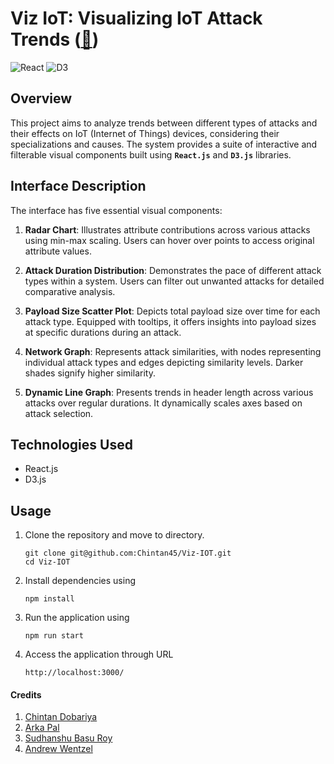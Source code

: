 # Viz IoT: Visualizing IoT Attack Trends ([&#128279;](attacks-on-iot.netlify.app/))

![React](https://img.shields.io/badge/React-v18.2.0-blue?logo=react) ![D3](https://img.shields.io/badge/D3.js-v7.8.5-orange?logo=d3.js)

## Overview
This project aims to analyze trends between different types of attacks and their effects on IoT (Internet of Things) devices, considering their specializations and causes. The system provides a suite of interactive and filterable visual components built using **`React.js`** and **`D3.js`** libraries.

## Interface Description
The interface has five essential visual components:

1. **Radar Chart**: Illustrates attribute contributions across various attacks using min-max scaling. Users can hover over points to access original attribute values.

2. **Attack Duration Distribution**: Demonstrates the pace of different attack types within a system. Users can filter out unwanted attacks for detailed comparative analysis.

3. **Payload Size Scatter Plot**: Depicts total payload size over time for each attack type. Equipped with tooltips, it offers insights into payload sizes at specific durations during an attack.

4. **Network Graph**: Represents attack similarities, with nodes representing individual attack types and edges depicting similarity levels. Darker shades signify higher similarity.

5. **Dynamic Line Graph**: Presents trends in header length across various attacks over regular durations. It dynamically scales axes based on attack selection.

## Technologies Used
- React.js
- D3.js


## Usage
1. Clone the repository and move to directory.
    ```
    git clone git@github.com:Chintan45/Viz-IOT.git
    cd Viz-IOT
    ```
2. Install dependencies using 
    ```
    npm install
    ```
3. Run the application using 
    ```
    npm run start
    ```
4. Access the application through URL
    ```
    http://localhost:3000/
    ```

#### Credits
1. [Chintan Dobariya](https://github.com/Chintan45)
2. [Arka Pal](https://github.com/ArkaPal-uic)
3. [Sudhanshu Basu Roy](https://github.com/parading-purple-drumhead)
4. [Andrew Wentzel](https://github.com/tehwentzel)